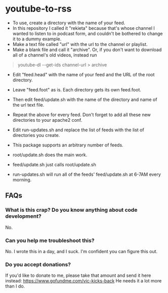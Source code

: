 # youtube-to-rss

* To use, create a directory with the name of your feed.
* In this repository I called it "rekieta" because that's whose channel I wanted to listen to in podcast form, and couldn't be bothered to change it to a dummy example.
* Make a text file called "url" with the url to the channel or playlist.
* Make a blank file and call it "archive". Or, if you don't want to download all of a channel's old videos, instead run
>  youtube-dl --get-ids channel-url > archive
* Edit "feed.head" with the name of your feed and the URL of the root directory.
* Leave "feed.foot" as is. Each directory gets its own feed.foot.
* Then edit feed/update.sh with the name of the directory and name of the url text file.

* Repeat the above for every feed. Don't forget to add all these new directories to your apache2 conf.

* Edit run-updates.sh and replace the list of feeds with the list of directories you create.
* This package supports an arbitrary number of feeds.

* root/update.sh does the main work.
* feed/update.sh just calls root/update.sh
* run-updates.sh will run all of the feeds' feed/update.sh at 6-7AM every morning.


## FAQs

### What is this crap? Do you know anything about code development?
No.

### Can you help me troubleshoot this?
No. I wrote this in a day, and I suck. I'm confident you can figure this out.

### Do you accept donations?
If you'd like to donate to me, please take that amount and send it here instead:
https://www.gofundme.com/vic-kicks-back
He needs it a lot more than I do.
